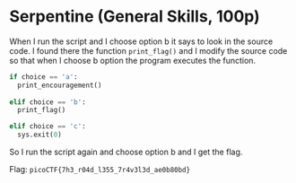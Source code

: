 # Serpentine (General Skills, 100p)
When I run the script and I choose option b it says to look in the source code. I found there the function `print_flag()` and I modify the source code so that when
I choose b option the program executes the function.
```python
if choice == 'a':
  print_encouragement()
  
elif choice == 'b':
  print_flag()

elif choice == 'c':
  sys.exit(0)
```
So I run the script again and choose option b and I get the flag.

Flag: `picoCTF{7h3_r04d_l355_7r4v3l3d_ae0b80bd}`
